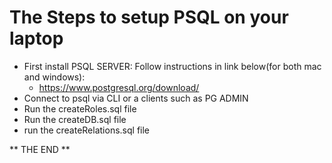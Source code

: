 # The Steps to setup PSQL on your laptop

- First install PSQL SERVER: Follow instructions in link below(for both mac and windows): 
    -   https://www.postgresql.org/download/
- Connect to psql via CLI or a clients such as PG ADMIN 
- Run the createRoles.sql file 
- Run the createDB.sql file 
- run the createRelations.sql file 

** THE END **
